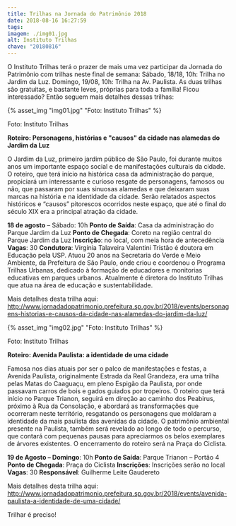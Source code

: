 ```yaml
---
title: Trilhas na Jornada do Patrimônio 2018
date: 2018-08-16 16:27:59
tags:
imagem: ./img01.jpg
alt: Instituto Trilhas
chave: "20180816"
---
```

O Instituto Trilhas terá o prazer de mais uma vez participar da Jornada do Patrimônio com trilhas neste final de semana:
Sábado, 18/18, 10h: Trilha no Jardim da Luz.
Domingo, 19/08, 10h: Trilha na Av. Paulista.
As duas trilhas são gratuitas, e bastante leves, próprias para toda a família!
Ficou interessado? Então seguem mais detalhes dessas trilhas:

{% asset_img "img01.jpg" "Foto: Instituto Trilhas" %}

<span class="cred">Foto: Instituto Trilhas</span>

**Roteiro: Personagens, histórias e "causos" da cidade nas alamedas do Jardim da Luz**

O Jardim da Luz, primeiro jardim público de São Paulo, foi durante muitos anos um importante espaço social e de manifestações culturais da cidade.
O roteiro, que terá início na histórica casa da administração do parque, propiciará um interessante e curioso resgate de personagens, famosos ou não, que passaram por suas sinuosas alamedas e que deixaram suas marcas na história e na identidade da cidade.
Serão relatados aspectos históricos e “causos” pitorescos ocorridos neste espaço, que até o final do século XIX era a principal atração da cidade.

**18 de agosto** – Sábado: 10h
**Ponto de Saída**: Casa da administração do Parque Jardim da Luz
**Ponto de Chegada**: Coreto na região central do Parque Jardim da Luz
**Inscrição**: no local, com meia hora de antecedência
**Vagas**: 30
**Condutora**: Virgínia Talaveira Valentini Tristão é doutora em Educação pela USP. Atuou 20 anos na Secretaria do Verde e Meio Ambiente, da Prefeitura de São Paulo, onde criou e coordenou o Programa Trilhas Urbanas, dedicado à formação de educadores e monitorias educativas em parques urbanos. Atualmente é diretora do Instituto Trilhas que atua na área de educação e sustentabilidade.

Mais detalhes desta trilha aqui: http://www.jornadadopatrimonio.prefeitura.sp.gov.br/2018/events/personagens-historias-e-causos-da-cidade-nas-alamedas-do-jardim-da-luz/


{% asset_img "img02.jpg" "Foto: Instituto Trilhas" %}

<span class="cred">Foto: Instituto Trilhas</span>

**Roteiro: Avenida Paulista: a identidade de uma cidade**

Famosa nos dias atuais por ser o palco de manifestações e festas, a Avenida Paulista, originalmente Estrada da Real Grandeza, era uma trilha pelas Matas do Caaguaçu, em pleno Espigão da Paulista, por onde passavam carros de bois e gados guiados por tropeiros.
O roteiro que terá início no Parque Trianon, seguirá em direção ao caminho dos Peabirus, próximo à Rua da Consolação, e abordará as transformações que ocorreram neste território, resgatando os personagens que moldaram a identidade da mais
paulista das avenidas da cidade.
O patrimônio ambiental presente na Paulista, também será revelado ao longo de todo o percurso, que contará com pequenas pausas para apreciarmos os belos exemplares de árvores existentes. O encerramento do roteiro será na Praça do Ciclista.

**19 de Agosto – Domingo**: 10h
**Ponto de Saída**: Parque Trianon – Portão 4
**Ponto de Chegada**: Praça do Ciclista
**Inscrições**: Inscrições serão no local
**Vagas**: 30
**Responsável**: Guilherme Leite Gaudereto

Mais detalhes desta trilha aqui: http://www.jornadadopatrimonio.prefeitura.sp.gov.br/2018/events/avenida-paulista-a-identidade-de-uma-cidade/

Trilhar é preciso!